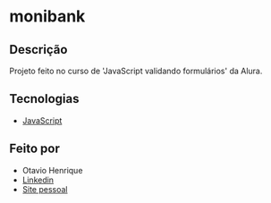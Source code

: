 # monibank

## Descrição

Projeto feito no curso de 'JavaScript validando formulários' da Alura.

## Tecnologias

- [JavaScript](https://developer.mozilla.org/pt-BR/docs/Web/JavaScript)

## Feito por

- Otavio Henrique
- [Linkedin](https://www.linkedin.com/in/otavio-henrique-de-lima-e-silva-94076ba1/)
- [Site pessoal](https://otaviohls.vercel.app/)
